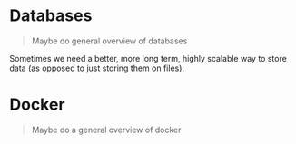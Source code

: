 # Databases

> Maybe do general overview of databases

Sometimes we need a better, more long term, highly scalable
way to store data (as opposed to just storing them on files).


# Docker

> Maybe do a general overview of docker